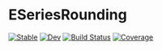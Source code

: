 # ESeriesRounding

[![Stable](https://img.shields.io/badge/docs-stable-blue.svg)](https://KronosTheLate.github.io/ESeriesRounding.jl/stable)
[![Dev](https://img.shields.io/badge/docs-dev-blue.svg)](https://KronosTheLate.github.io/ESeriesRounding.jl/dev)
[![Build Status](https://github.com/KronosTheLate/ESeriesRounding.jl/workflows/CI/badge.svg)](https://github.com/KronosTheLate/ESeriesRounding.jl/actions)
[![Coverage](https://codecov.io/gh/KronosTheLate/ESeriesRounding.jl/branch/master/graph/badge.svg)](https://codecov.io/gh/KronosTheLate/ESeriesRounding.jl)
